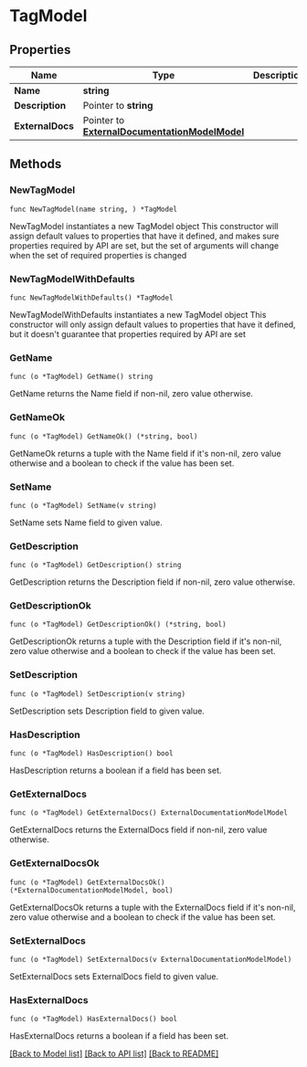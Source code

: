 # TagModel

## Properties

Name | Type | Description | Notes
------------ | ------------- | ------------- | -------------
**Name** | **string** |  | 
**Description** | Pointer to **string** |  | [optional] 
**ExternalDocs** | Pointer to [**ExternalDocumentationModelModel**](ExternalDocumentationModel.md) |  | [optional] 

## Methods

### NewTagModel

`func NewTagModel(name string, ) *TagModel`

NewTagModel instantiates a new TagModel object
This constructor will assign default values to properties that have it defined,
and makes sure properties required by API are set, but the set of arguments
will change when the set of required properties is changed

### NewTagModelWithDefaults

`func NewTagModelWithDefaults() *TagModel`

NewTagModelWithDefaults instantiates a new TagModel object
This constructor will only assign default values to properties that have it defined,
but it doesn't guarantee that properties required by API are set

### GetName

`func (o *TagModel) GetName() string`

GetName returns the Name field if non-nil, zero value otherwise.

### GetNameOk

`func (o *TagModel) GetNameOk() (*string, bool)`

GetNameOk returns a tuple with the Name field if it's non-nil, zero value otherwise
and a boolean to check if the value has been set.

### SetName

`func (o *TagModel) SetName(v string)`

SetName sets Name field to given value.


### GetDescription

`func (o *TagModel) GetDescription() string`

GetDescription returns the Description field if non-nil, zero value otherwise.

### GetDescriptionOk

`func (o *TagModel) GetDescriptionOk() (*string, bool)`

GetDescriptionOk returns a tuple with the Description field if it's non-nil, zero value otherwise
and a boolean to check if the value has been set.

### SetDescription

`func (o *TagModel) SetDescription(v string)`

SetDescription sets Description field to given value.

### HasDescription

`func (o *TagModel) HasDescription() bool`

HasDescription returns a boolean if a field has been set.

### GetExternalDocs

`func (o *TagModel) GetExternalDocs() ExternalDocumentationModelModel`

GetExternalDocs returns the ExternalDocs field if non-nil, zero value otherwise.

### GetExternalDocsOk

`func (o *TagModel) GetExternalDocsOk() (*ExternalDocumentationModelModel, bool)`

GetExternalDocsOk returns a tuple with the ExternalDocs field if it's non-nil, zero value otherwise
and a boolean to check if the value has been set.

### SetExternalDocs

`func (o *TagModel) SetExternalDocs(v ExternalDocumentationModelModel)`

SetExternalDocs sets ExternalDocs field to given value.

### HasExternalDocs

`func (o *TagModel) HasExternalDocs() bool`

HasExternalDocs returns a boolean if a field has been set.


[[Back to Model list]](../README.md#documentation-for-models) [[Back to API list]](../README.md#documentation-for-api-endpoints) [[Back to README]](../README.md)


